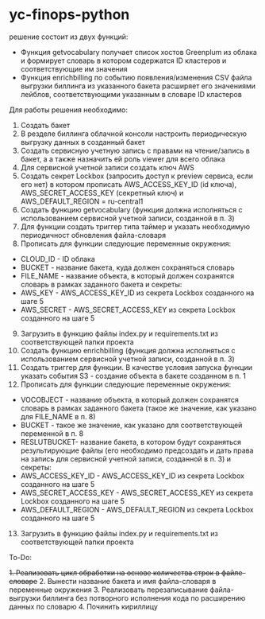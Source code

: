 # yc-finops-python

решение состоит из двух функций:
 - Функция getvocabulary получает список хостов Greenplum из облака и формирует словарь в котором содержатся ID кластеров и соответствующие им значения
 - Функция enrichbilling по событию появления/изменения CSV файла выгрузки биллинга из указанного бакета расширяет его значениями лейблов, соответствующими указанным в словаре ID кластеров

Для работы решения необходимо:

1.  Создать бакет
2.  В резделе биллинга облачной консоли настроить периодическую выгрузку данных в созданный бакет
3.  Создать сервисную учетную запись с правами на чтение/запись в бакет, а а также назначить ей роль viewer для всего облака
4.  Для сервисной учетной записи создать ключ AWS
5.  Создать секрет Lockbox (запросить доступ к preview сервиса, если его нет) в котором прописать AWS\_ACCESS\_KEY\_ID (id ключа), AWS\_SECRET\_ACCESS\_KEY (секретный ключ) и AWS\_DEFAULT\_REGION = ru-central1
6.  Создать функцию getvocabulary (функция должна исполняться с использованием сервисной учетной записи, созданной в п. 3)
7. Для функции создать триггер типа таймер и указать необходимую периодичност обновления файла-словаря
8. Прописать для функции следующие переменные окружения:
 - CLOUD\_ID - ID облака
 - BUCKET - название бакета, куда должен сохраняться словарь
 - FILE\_NAME - название объекта, в который должен сохранятся словарь в рамках заданного бакета
 и секреты:
 - AWS\_KEY - AWS\_ACCESS\_KEY\_ID из секрета Lockbox созданного на шаге 5
 - AWS\_SECRET - AWS\_SECRET\_ACCESS\_KEY из секрета Lockbox созданного на шаге 5
9. Загрузить в функцию файлы index.py и requirements.txt из соответствующей папки проекта
10. Создать функцию enrichbilling (функция должна исполняться с использованием сервисной учетной записи, созданной в п. 3)
11. Создать триггер для функции. В качестве условия запуска функции указать события S3 - создание объекта в бакете созданном в п. 1
12. Прописать для функции следующие переменные окружения:
 - VOCOBJECT - название объекта, в который должен сохранятся словарь в рамках заданного бакета (такое же значение, как указано для FILE\_NAME в п. 8)
 - BUCKET - такое же значение, как указано для соответствующей переменной в п. 8
 - RESLUTBUCKET- название бакета, в котором будут сохраняться результирующие файлы (его необходимо предсоздать и дать права на запись для сервисной учетной записи, созданной в п. 3)
 и секреты:
 - AWS\_ACCESS\_KEY\_ID - AWS\_ACCESS\_KEY\_ID из секрета Lockbox созданного на шаге 5
 - AWS\_SECRET\_ACCESS\_KEY - AWS\_SECRET\_ACCESS\_KEY из секрета Lockbox созданного на шаге 5
 - AWS\_DEFAULT\_REGION - AWS_DEFAULT_REGION из секрета Lockbox созданного на шаге 5
13. Загрузить в функцию файлы index.py и requirements.txt из соответствующей папки проекта


To-Do:

<del> 1. Реализовать цикл обработки на основе количества строк в файле-словаре</del>
2. Вынести название бакета и имя файла-словаря в переменные окружения
3. Реализовать перезаписывание файла-выгрузки биллинга без потворного исполнения кода по расширению данных по словарю
4. Починить кириллицу
